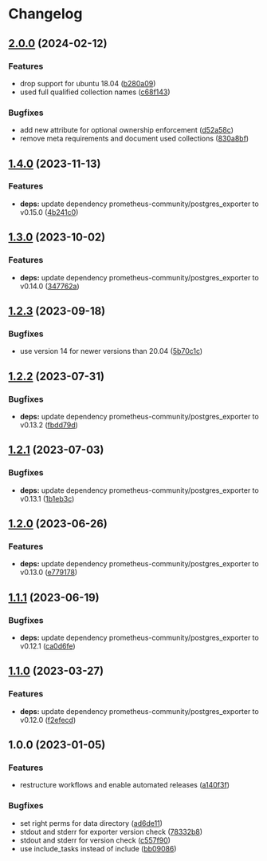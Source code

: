 # Changelog

## [2.0.0](https://github.com/rolehippie/postgresql/compare/v1.4.0...v2.0.0) (2024-02-12)


### Features

* drop support for ubuntu 18.04 ([b280a09](https://github.com/rolehippie/postgresql/commit/b280a09308dd12b294da0350c768bdb7390c8464))
* used full qualified collection names ([c68f143](https://github.com/rolehippie/postgresql/commit/c68f143c31c92050b7d5959f5e076d5c5c515e7f))


### Bugfixes

* add new attribute for optional ownership enforcement ([d52a58c](https://github.com/rolehippie/postgresql/commit/d52a58cb739f9eb9850dea944eb69ba75ba4cbc4))
* remove meta requirements and document used collections ([830a8bf](https://github.com/rolehippie/postgresql/commit/830a8bf9067bed035275a1edc0758858e7667479))

## [1.4.0](https://github.com/rolehippie/postgresql/compare/v1.3.0...v1.4.0) (2023-11-13)


### Features

* **deps:** update dependency prometheus-community/postgres_exporter to v0.15.0 ([4b241c0](https://github.com/rolehippie/postgresql/commit/4b241c08f2cdce9fedf18647dcc284bf040a2f49))

## [1.3.0](https://github.com/rolehippie/postgresql/compare/v1.2.3...v1.3.0) (2023-10-02)


### Features

* **deps:** update dependency prometheus-community/postgres_exporter to v0.14.0 ([347762a](https://github.com/rolehippie/postgresql/commit/347762aa567115bb3185c2f9fe5cc823b8f37d18))

## [1.2.3](https://github.com/rolehippie/postgresql/compare/v1.2.2...v1.2.3) (2023-09-18)


### Bugfixes

* use version 14 for newer versions than 20.04 ([5b70c1c](https://github.com/rolehippie/postgresql/commit/5b70c1cc962f151ebcddce6bfad9b473c682f81a))

## [1.2.2](https://github.com/rolehippie/postgresql/compare/v1.2.1...v1.2.2) (2023-07-31)


### Bugfixes

* **deps:** update dependency prometheus-community/postgres_exporter to v0.13.2 ([fbdd79d](https://github.com/rolehippie/postgresql/commit/fbdd79db603d16c08622ea97f92077d758475a26))

## [1.2.1](https://github.com/rolehippie/postgresql/compare/v1.2.0...v1.2.1) (2023-07-03)


### Bugfixes

* **deps:** update dependency prometheus-community/postgres_exporter to v0.13.1 ([1b1eb3c](https://github.com/rolehippie/postgresql/commit/1b1eb3c501b554b41c3cf722721e725232a9f733))

## [1.2.0](https://github.com/rolehippie/postgresql/compare/v1.1.1...v1.2.0) (2023-06-26)


### Features

* **deps:** update dependency prometheus-community/postgres_exporter to v0.13.0 ([e779178](https://github.com/rolehippie/postgresql/commit/e77917816c08eba2b565030ef74c1f1d782c0e19))

## [1.1.1](https://github.com/rolehippie/postgresql/compare/v1.1.0...v1.1.1) (2023-06-19)


### Bugfixes

* **deps:** update dependency prometheus-community/postgres_exporter to v0.12.1 ([ca0d6fe](https://github.com/rolehippie/postgresql/commit/ca0d6fe4e5041041af62712939e212c25952cadc))

## [1.1.0](https://github.com/rolehippie/postgresql/compare/v1.0.0...v1.1.0) (2023-03-27)


### Features

* **deps:** update dependency prometheus-community/postgres_exporter to v0.12.0 ([f2efecd](https://github.com/rolehippie/postgresql/commit/f2efecdab82e6a6033c304c54f21986233688029))

## 1.0.0 (2023-01-05)


### Features

* restructure workflows and enable automated releases ([a140f3f](https://github.com/rolehippie/postgresql/commit/a140f3f86d048f0ddfc200bc11b6081d5b8f2510))


### Bugfixes

* set right perms for data directory ([ad6de11](https://github.com/rolehippie/postgresql/commit/ad6de11ba77625682aeed0152399964032d4ebea))
* stdout and stderr for exporter version check ([78332b8](https://github.com/rolehippie/postgresql/commit/78332b83ac0f692103b686e09e2622665e1252f7))
* stdout and stderr for version check ([c557f90](https://github.com/rolehippie/postgresql/commit/c557f90af2e8a8665d1aa419d776309fc87acd9c))
* use include_tasks instead of include ([bb09086](https://github.com/rolehippie/postgresql/commit/bb0908695f39bf52476876d27dd79de706ceaf54))
